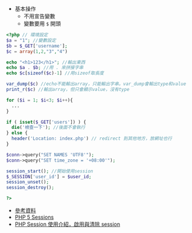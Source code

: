 - 基本操作
  - 不用宣告變數
  - 變數要用 `$` 開頭

```PHP
<?php // 環境設定
$a = "1"; //變數設定
$b = $_GET['username'];
$c = array(1,2,"3","4")

echo "<h1>123</h1>"; //輸出東西
echo $a . $b; //用 . 來拼接字串
echo $c[sizeof($c)-1] //用sizeof取長度

var_dump($c) //echo不能輸出array，只能輸出字串。var_dump會輸出type和value
print_r($c) //輸出array，但只會顯示value，沒有type

for ($i = 1; $i<3; $i++){
  ...
}

if ( isset($_GET['users']) ) {
  die('檢查一下'); //後面不會執行
} else {
  header('Location: index.php') // redirect 到其他地方，放網址也行
}

$conn->query("SET NAMES 'UTF8'");
$conn->query("SET time_zone = '+08:00'");

session_start(); //開始使用session
$_SESSION['user_id'] = $user_id;
session_unset();
session_destroy();

?>
```

- [參考資料](https://www.w3schools.com/php/php_mysql_select.asp)
- [PHP 5 Sessions](https://www.w3schools.com/php/php_sessions.asp)
- [PHP Session 使用介紹，啟用與清除 session](http://www.webtech.tw/info.php?tid=33)
